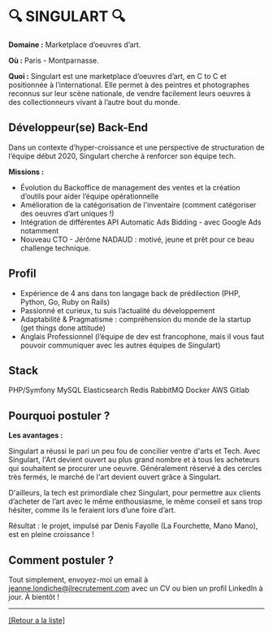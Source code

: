 # 🔍 SINGULART 🔍

**Domaine :**  Marketplace d’oeuvres d’art.

**Où :** Paris - Montparnasse.

**Quoi :** Singulart est une marketplace d’oeuvres d’art, en C to C et positionnée à l’international. Elle permet à des peintres et photographes reconnus sur leur scène nationale, de vendre facilement leurs oeuvres à des collectionneurs vivant à l’autre bout du monde.

## Développeur(se) Back-End

Dans un contexte d’hyper-croissance et une perspective de structuration de l’équipe début 2020, Singulart cherche à renforcer son équipe tech.

**Missions :**

* Évolution du Backoffice de management des ventes et la création d’outils pour aider l’équipe opérationnelle
* Amélioration de la catégorisation de l'inventaire (comment catégoriser des oeuvres d’art uniques !)
* Intégration de différentes API Automatic Ads Bidding - avec Google Ads notamment
* Nouveau CTO - Jérôme NADAUD : motivé, jeune et prêt pour ce beau challenge technique.

## Profil

* Expérience de 4 ans dans ton langage back de prédilection (PHP, Python, Go, Ruby on Rails)
* Passionné et curieux, tu suis l’actualité du développement
* Adaptabilité & Pragmatisme : compréhension du monde de la startup (get things done attitude)
* Anglais Professionnel (l’équipe de dev est francophone, mais il vous faut pouvoir communiquer avec les autres équipes de Singulart)

## Stack

PHP/Symfony 
MySQL
Elasticsearch
Redis
RabbitMQ
Docker
AWS
Gitlab

## Pourquoi postuler ?

**Les avantages :** 

Singulart a réussi le pari un peu fou de concilier ventre d'arts et Tech. Avec Singulart, l'Art devient ouvert au plus grand nombre et à tous les acheteurs qui souhaitent se procurer une oeuvre. Généralement réservé à des cercles très fermés, le marché de l'art devient ouvert grâce à Singulart.

D'ailleurs, la tech est primordiale chez Singulart, pour permettre aux clients d’acheter de l’art avec le même enthousiasme, le même conseil et sans trop hésiter, comme ils le feraient lors d’une foire d’art.

Résultat : le projet, impulsé par Denis Fayolle (La Fourchette, Mano Mano), est en pleine croissance ! 

## Comment postuler ?

Tout simplement, envoyez-moi un email à jeanne.londiche@jlrecrutement.com avec un CV ou bien un profil LinkedIn à jour. À bientôt ! 

----
<a href="https://github.com/jlondiche/job-board-php/blob/master/README.md">[Retour a la liste]</a>